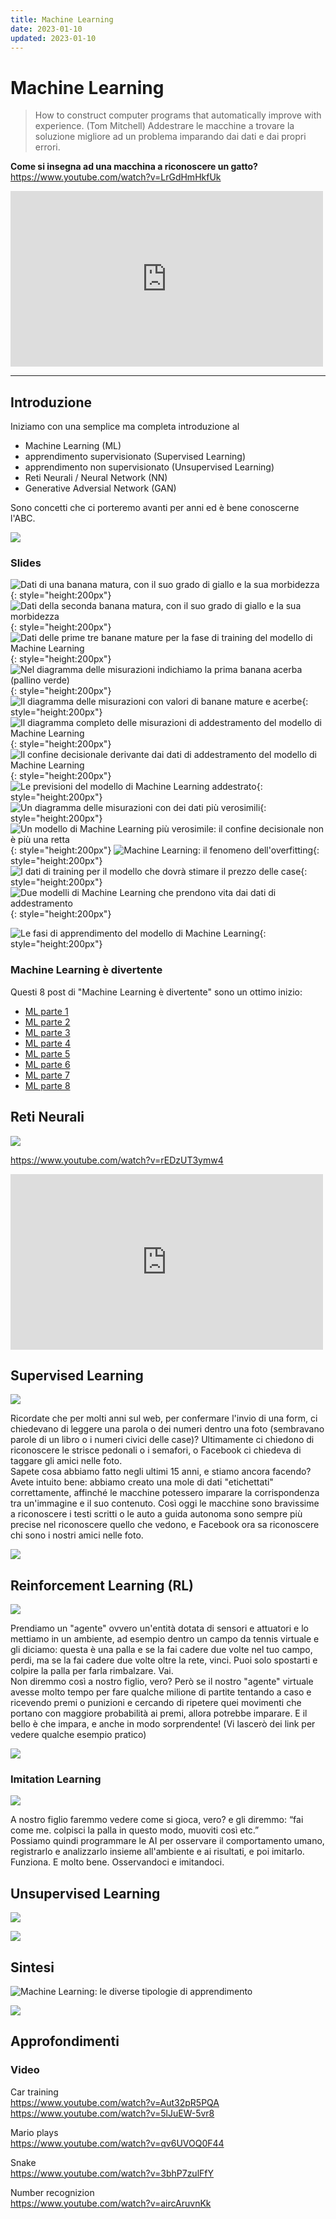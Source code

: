 ```yaml
---
title: Machine Learning
date: 2023-01-10
updated: 2023-01-10
---
```

# Machine Learning

> How to construct computer programs that automatically improve with experience. (Tom Mitchell)
> Addestrare le macchine a trovare la soluzione migliore ad un problema imparando dai dati e dai propri errori.

**Come si insegna ad una macchina a riconoscere un gatto?**  
<https://www.youtube.com/watch?v=LrGdHmHkfUk>  
<iframe loading="lazy" title="Come si insegna ad una macchina a riconoscere un gatto?" src="https://www.youtube.com/embed/LrGdHmHkfUk?feature=oembed" allow="accelerometer; autoplay; clipboard-write; encrypted-media; gyroscope; picture-in-picture" allowfullscreen="" width="500" height="281" frameborder="0"></iframe>

---

## Introduzione
Iniziamo con una semplice ma completa introduzione al

- Machine Learning (ML)
- apprendimento supervisionato (Supervised Learning)
- apprendimento non supervisionato (Unsupervised Learning)
- Reti Neurali / Neural Network (NN)
- Generative Adversial Network (GAN)

Sono concetti che ci porteremo avanti per anni ed è bene conoscerne l'ABC.  

![](../../../assets/img/gamedev/ai-symbolism-vs-connectivism.webp)

### Slides

![Dati di una banana matura, con il suo grado di giallo e la sua morbidezza](https://www.alessiopomaro.it/content/images/2022/12/addestramento-modello-machine-learning-fase-1-2.webp){: style="height:200px"}
![Dati della seconda banana matura, con il suo grado di giallo e la sua morbidezza](https://www.alessiopomaro.it/content/images/2022/12/addestramento-modello-machine-learning-fase-2.webp){: style="height:200px"}
![Dati delle prime tre banane mature per la fase di training del modello di Machine Learning](https://www.alessiopomaro.it/content/images/2022/12/addestramento-modello-machine-learning-fase-3.webp){: style="height:200px"}
![Nel diagramma delle misurazioni indichiamo la prima banana acerba (pallino verde)](https://www.alessiopomaro.it/content/images/2022/12/addestramento-modello-machine-learning-fase-4.webp){: style="height:200px"}
![Il diagramma delle misurazioni con valori di banane mature e acerbe](https://www.alessiopomaro.it/content/images/2022/12/addestramento-modello-machine-learning-fase-5.webp){: style="height:200px"}
![Il diagramma completo delle misurazioni di addestramento del modello di Machine Learning](https://www.alessiopomaro.it/content/images/2022/12/addestramento-modello-machine-learning-fase-6.webp){: style="height:200px"}
![Il confine decisionale derivante dai dati di addestramento del modello di Machine Learning](https://www.alessiopomaro.it/content/images/2022/12/addestramento-modello-machine-learning-fase-linea-decisionale.webp){: style="height:200px"}
![Le previsioni del modello di Machine Learning addestrato](https://www.alessiopomaro.it/content/images/2022/12/previsioni-modello-machine-learning-addestrato.webp){: style="height:200px"}
![Un diagramma delle misurazioni con dei dati più verosimili](https://www.alessiopomaro.it/content/images/2022/12/diagramma-misurazioni-dati-reali.webp){: style="height:200px"}
![Un modello di Machine Learning più verosimile: il confine decisionale non è più una retta](https://www.alessiopomaro.it/content/images/2022/12/modello-di-machine-learning.webp){: style="height:200px"}
![Machine Learning: il fenomeno dell'overfitting](https://www.alessiopomaro.it/content/images/2022/12/machine-learning-overfitting.webp){: style="height:200px"}
![I dati di training per il modello che dovrà stimare il prezzo delle case](https://www.alessiopomaro.it/content/images/2022/12/machine-learning-dati-training-prezzo-immobile-1.webp){: style="height:200px"}
![Due modelli di Machine Learning che prendono vita dai dati di addestramento](https://www.alessiopomaro.it/content/images/2022/12/machine-learning-dati-training-prezzo-immobile-modello.webp){: style="height:200px"}

![Le fasi di apprendimento del modello di Machine Learning](https://www.alessiopomaro.it/content/images/2022/12/machine-learning-come-viene-creato-il-modello.webp){: style="height:200px"}

### Machine Learning è divertente
Questi 8 post di "Machine Learning è divertente" sono un ottimo inizio:

- [ML parte 1](https://medium.com/botsupply/il-machine-learning-%C3%A8-divertente-parte-1-97d4bce99a06)
- [ML parte 2](https://medium.com/botsupply/il-machine-learning-%C3%A8-divertente-parte-2-dec556e4855d)
- [ML parte 3](https://medium.com/botsupply/il-machine-learning-%C3%A8-divertente-parte-3-deep-learning-e-convolutional-neural-network-cnns-cc106559ffa9)
- [ML parte 4](https://medium.com/botsupply/il-machine-learning-%C3%A8-divertente-parte-4-c707feee1cf8)
- [ML parte 5](https://medium.com/botsupply/il-machine-learning-%C3%A8-divertente-parte-5-5e9083caf8f3)
- [ML parte 6](https://medium.com/botsupply/il-machine-learning-%C3%A8-divertente-parte-6-86cd682ff71a)
- [ML parte 7](https://medium.com/botsupply/il-machine-learning-%C3%A8-divertente-parte-7-bbd34f905ab8)
- [ML parte 8](https://medium.com/@giovannitoschi/il-machine-learning-%C3%A8-divertente-parte-8-come-imbrogliare-una-rete-neurale-9116075d5df0)

## Reti Neurali
![](img/ai.neuron.webp)

<https://www.youtube.com/watch?v=rEDzUT3ymw4>  
<iframe loading="lazy" title="Explained In A Minute: Neural Networks" src="https://www.youtube.com/embed/rEDzUT3ymw4?feature=oembed" allow="accelerometer; autoplay; clipboard-write; encrypted-media; gyroscope; picture-in-picture" allowfullscreen="" width="500" height="281" frameborder="0"></iframe>

## Supervised Learning

![](../../talk/img/ml-supervised.webp)

Ricordate che per molti anni sul web, per confermare l'invio di una form, ci chiedevano di leggere una parola o dei numeri dentro una foto (sembravano parole di un libro o i numeri civici delle case)? Ultimamente ci chiedono di riconoscere le strisce pedonali o i semafori, o Facebook ci chiedeva di taggare gli amici nelle foto.  
Sapete cosa abbiamo fatto negli ultimi 15 anni, e stiamo ancora facendo?  
Avete intuito bene: abbiamo creato una mole di dati "etichettati" correttamente, affinché le macchine potessero imparare la corrispondenza tra un'immagine e il suo contenuto. Così oggi le macchine sono bravissime a riconoscere i testi scritti o le auto a guida autonoma sono sempre più precise nel riconoscere quello che vedono, e Facebook ora sa riconoscere chi sono i nostri amici nelle foto.

![](../../talk/img/comic-captcha.webp)

## Reinforcement Learning (RL)

![](../../talk/img/ml-reinforced.webp)

Prendiamo un "agente" ovvero un'entità dotata di sensori e attuatori e lo mettiamo in un ambiente, ad esempio dentro un campo da tennis virtuale e gli diciamo: questa è una palla e se la fai cadere due volte nel tuo campo, perdi, ma se la fai cadere due volte oltre la rete, vinci. Puoi solo spostarti e colpire la palla per farla rimbalzare. Vai.  
Non diremmo così a nostro figlio, vero? Però se il nostro "agente" virtuale avesse molto tempo per fare qualche milione di partite tentando a caso e ricevendo premi o punizioni e cercando di ripetere quei movimenti che portano con maggiore probabilità ai premi, allora potrebbe imparare.
E il bello è che impara, e anche in modo sorprendente!
(Vi lascerò dei link per vedere qualche esempio pratico)

![](img/ai.reinforcedlearning.webp)

### Imitation Learning

![](../../talk/img/ml-imitation.webp)

A nostro figlio faremmo vedere come si gioca, vero? e gli diremmo: “fai come me. colpisci la palla in questo modo, muoviti così etc.”  
Possiamo quindi programmare le AI per osservare il comportamento umano, registrarlo e analizzarlo insieme all'ambiente e ai risultati, e poi imitarlo.  
Funziona. E molto bene. Osservandoci e imitandoci.

## Unsupervised Learning

![](../../talk/img/ml-unsupervised.webp)

![](img/ai.neuralnetwork.webp)

## Sintesi

![Machine Learning: le diverse tipologie di apprendimento](https://www.alessiopomaro.it/content/images/2023/01/machine-learning-tipologie-apprendimento.webp)

![](https://www.alessiopomaro.it/content/images/2023/01/AI-ML-DL-cosa-sono.webp)

## Approfondimenti

### Video

Car training  
<https://www.youtube.com/watch?v=Aut32pR5PQA>
<https://www.youtube.com/watch?v=5lJuEW-5vr8>

Mario plays  
<https://www.youtube.com/watch?v=qv6UVOQ0F44>

Snake  
<https://www.youtube.com/watch?v=3bhP7zulFfY>

Number recognizion  
<https://www.youtube.com/watch?v=aircAruvnKk>
